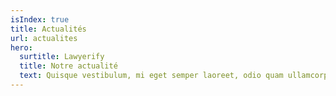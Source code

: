 ```yaml
---
isIndex: true
title: Actualités
url: actualites
hero:
  surtitle: Lawyerify
  title: Notre actualité
  text: Quisque vestibulum, mi eget semper laoreet, odio quam ullamcorper turpis, auctor fermentum magna leo eget nisi. Fusce id imperdiet nunc.
---
```

